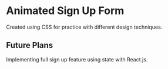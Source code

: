 # Animated Sign Up Form

Created using CSS for practice with different design techniques.

## Future Plans

Implementing full sign up feature using state with React.js.
